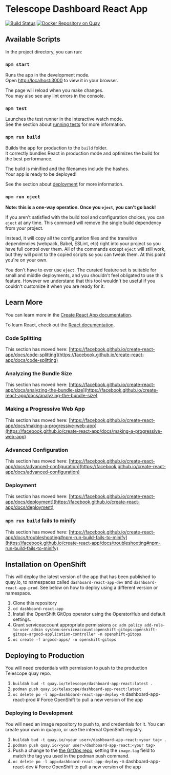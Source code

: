 # Telescope Dashboard React App

[![Build Status](https://github.com/RH-Telescope/dashboard-react-app/workflows/CI/badge.svg?branch=main)](https://github.com/RH-Telescope/dashboard-react-app/actions?workflow=CI)
 [![Docker Repository on Quay](https://quay.io/repository/telescope/dashboard-react-app/status "Image Repository on Quay")](https://quay.io/repository/telescope/dashboard-react-app)

## Available Scripts

In the project directory, you can run:

### `npm start`

Runs the app in the development mode.\
Open [http://localhost:3000](http://localhost:3000) to view it in your browser.

The page will reload when you make changes.\
You may also see any lint errors in the console.

### `npm test`

Launches the test runner in the interactive watch mode.\
See the section about [running tests](https://facebook.github.io/create-react-app/docs/running-tests) for more information.

### `npm run build`

Builds the app for production to the `build` folder.\
It correctly bundles React in production mode and optimizes the build for the best performance.

The build is minified and the filenames include the hashes.\
Your app is ready to be deployed!

See the section about [deployment](https://facebook.github.io/create-react-app/docs/deployment) for more information.

### `npm run eject`

**Note: this is a one-way operation. Once you `eject`, you can't go back!**

If you aren't satisfied with the build tool and configuration choices, you can `eject` at any time. This command will remove the single build dependency from your project.

Instead, it will copy all the configuration files and the transitive dependencies (webpack, Babel, ESLint, etc) right into your project so you have full control over them. All of the commands except `eject` will still work, but they will point to the copied scripts so you can tweak them. At this point you're on your own.

You don't have to ever use `eject`. The curated feature set is suitable for small and middle deployments, and you shouldn't feel obligated to use this feature. However we understand that this tool wouldn't be useful if you couldn't customize it when you are ready for it.

## Learn More

You can learn more in the [Create React App documentation](https://facebook.github.io/create-react-app/docs/getting-started).

To learn React, check out the [React documentation](https://reactjs.org/).

### Code Splitting

This section has moved here: [https://facebook.github.io/create-react-app/docs/code-splitting](https://facebook.github.io/create-react-app/docs/code-splitting)

### Analyzing the Bundle Size

This section has moved here: [https://facebook.github.io/create-react-app/docs/analyzing-the-bundle-size](https://facebook.github.io/create-react-app/docs/analyzing-the-bundle-size)

### Making a Progressive Web App

This section has moved here: [https://facebook.github.io/create-react-app/docs/making-a-progressive-web-app](https://facebook.github.io/create-react-app/docs/making-a-progressive-web-app)

### Advanced Configuration

This section has moved here: [https://facebook.github.io/create-react-app/docs/advanced-configuration](https://facebook.github.io/create-react-app/docs/advanced-configuration)

### Deployment

This section has moved here: [https://facebook.github.io/create-react-app/docs/deployment](https://facebook.github.io/create-react-app/docs/deployment)

### `npm run build` fails to minify

This section has moved here: [https://facebook.github.io/create-react-app/docs/troubleshooting#npm-run-build-fails-to-minify](https://facebook.github.io/create-react-app/docs/troubleshooting#npm-run-build-fails-to-minify)

## Installation on OpenShift

This will deploy the latest version of the app that has been published to quay.io, to namespaces called `dashboard-react-app-dev` and `dashboard-react-app-prod`. See below on how to deploy using a different version or namespace.

1. Clone this repository
2. `cd dashboard-react-app`
3. Install the OpenShift GitOps operator using the OperatorHub and default settings.
4. Grant serviceaccount appropriate permissions `oc adm policy add-role-to-user admin system:serviceaccount:openshift-gitops:openshift-gitops-argocd-application-controller -n openshift-gitops`
5. `oc create -f argocd-apps/ -n openshift-gitops`

## Deploying to Production

You will need credentials with permission to push to the production Telescope quay repo.

1. `buildah bud -t quay.io/telescope/dashboard-app-react:latest .`
2. `podman push quay.io/telescope/dashboard-app-react:latest`
3. `oc delete po -l app=dashboard-react-app-deploy` -n dashboard-app-react-prod # Force OpenShift to pull a new version of the app

### Deploying to Development

You will need an image repository to push to, and credentials for it. You can create your own in quay.io, or use the internal OpenShift registry.

1. `buildah bud -t quay.io/<your user>/dashboard-app-react:<your tag> .`
2. `podman push quay.io/<your user>/dashboard-app-react:<your tag>`
3. Push a change to the [the GitOps repo](https://github.com/RH-Telescope/dashboard-react-app-ops/blob/main/charts/values-DEV.yaml#L3`), setting the `image.tag` field to match the tag you used in the podman push command.
4. `oc delete po -l app=dashboard-react-app-deploy` -n dashboard-app-react-dev # Force OpenShift to pull a new version of the app
